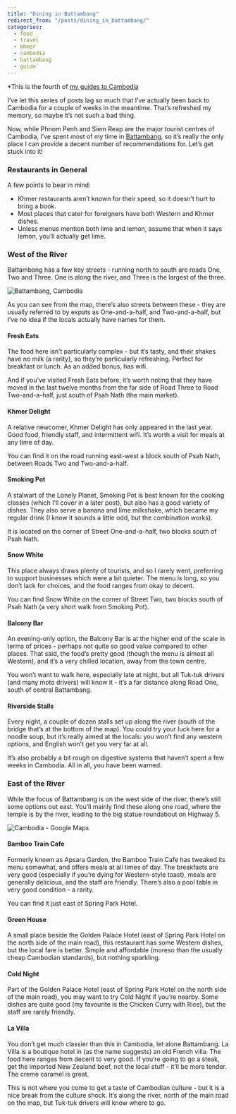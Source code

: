 ```yaml
---
title: "Dining in Battambang"
redirect_from: "/posts/dining_in_battambang/"
categories:
  - food
  - travel
  - khmer
  - cambodia
  - battambang
  - guide
---
```

\*This is the fourth of [my guides to
Cambodia](http://freelancing-gods.com/posts/pats_guide_to_cambodia.*)

I’ve let this series of posts lag so much that I’ve actually been back
to Cambodia for a couple of weeks in the meantime. That’s refreshed my
memory, so maybe it’s not such a bad thing.

Now, while Phnom Penh and Siem Reap are the major tourist centres of
Cambodia, I’ve spent most of my time in
[Battambang](http://maps.google.com/maps?f=q&source=s_q&hl=en&geocode=&q=Battambang,+Cambodia&sll=13.092625,103.205287&sspn=0.016051,0.016501&ie=UTF8&hq=&hnear=Battambang,+Bat+Dambang,+Cambodia&z=13),
so it’s really the only place I can provide a decent number of
recommendations for. Let’s get stuck into it!

### Restaurants in General

A few points to bear in mind:

-   Khmer restaurants aren’t known for their speed, so it doesn’t hurt
    to bring a book.
-   Most places that cater for foreigners have both Western and
    Khmer dishes.
-   Unless menus mention both lime and lemon, assume that when it says
    lemon, you’ll actually get lime.

### West of the River

Battambang has a few key streets - running north to south are roads One,
Two and Three. One is along the river, and Three is the largest of the
three.

<img src="http://img.skitch.com/20100222-rr5pjtkkdgs5422ca5f9qrqpg8.jpg" alt="Battambang, Cambodia" />

As you can see from the map, there’s also streets between these - they
are usually referred to by expats as One-and-a-half, and Two-and-a-half,
but I’ve no idea if the locals actually have names for them.

#### Fresh Eats

The food here isn’t particularly complex - but it’s tasty, and their
shakes have no milk (a rarity), so they’re particularly refreshing.
Perfect for breakfast or lunch. As an added bonus, has wifi.

And if you’ve visited Fresh Eats before, it’s worth noting that they
have moved in the last twelve months from the far side of Road Three to
Road Two-and-a-half, just south of Psah Nath (the main market).

#### Khmer Delight

A relative newcomer, Khmer Delight has only appeared in the last year.
Good food, friendly staff, and intermittent wifi. It’s worth a visit for
meals at any time of day.

You can find it on the road running east-west a block south of Psah
Nath, between Roads Two and Two-and-a-half.

#### Smoking Pot

A stalwart of the Lonely Planet, Smoking Pot is best known for the
cooking classes (which I’ll cover in a later post), but also has a good
variety of dishes. They also serve a banana and lime milkshake, which
became my regular drink (I know it sounds a little odd, but the
combination works).

It is located on the corner of Street One-and-a-half, two blocks south
of Psah Nath.

#### Snow White

This place always draws plenty of tourists, and so I rarely went,
preferring to support businesses which were a bit quieter. The menu is
long, so you don’t lack for choices, and the food ranges from okay to
decent.

You can find Snow White on the corner of Street Two, two blocks south of
Psah Nath (a very short walk from Smoking Pot).

#### Balcony Bar

An evening-only option, the Balcony Bar is at the higher end of the
scale in terms of prices - perhaps not quite so good value compared to
other places. That said, the food’s pretty good (though the menu is
almost all Western), and it’s a very chilled location, away from the
town centre.

You won’t want to walk here, especially late at night, but all Tuk-tuk
drivers (and many moto drivers) will know it - it’s a far distance along
Road One, south of central Battambang.

#### Riverside Stalls

Every night, a couple of dozen stalls set up along the river (south of
the bridge that’s at the bottom of the map). You could try your luck
here for a noodle soup, but it’s really aimed at the locals: you won’t
find any western options, and English won’t get you very far at all.

It’s also probably a bit rough on digestive systems that haven’t spent a
few weeks in Cambodia. All in all, you have been warned.

### East of the River

While the focus of Battambang is on the west side of the river, there’s
still some options out east. You’ll mainly find these along one road,
where the temple is by the river, leading to the big statue roundabout
on Highway 5.

<img src="http://img.skitch.com/20100222-e1w88mi3bechi5ktcrkt97ju9c.jpg" alt="Cambodia - Google Maps"/>

#### Bamboo Train Cafe

Formerly known as Apsara Garden, the Bamboo Train Cafe has tweaked its
menu somewhat, and offers meals at all times of day. The breakfasts are
very good (especially if you’re dying for Western-style toast), meals
are generally delicious, and the staff are friendly. There’s also a pool
table in very good condition - a rarity.

You can find it just east of Spring Park Hotel.

#### Green House

A small place beside the Golden Palace Hotel (east of Spring Park Hotel
on the north side of the main road), this restaurant has some Western
dishes, but the local fare is better. Simple and affordable (moreso than
the usually cheap Cambodian standards), but nothing sparkling.

#### Cold Night

Part of the Golden Palace Hotel (east of Spring Park Hotel on the north
side of the main road), you may want to try Cold Night if you’re nearby.
Some dishes are quite good (my favourite is the Chicken Curry with
Rice), but the staff are rarely friendly.

#### La Villa

You don’t get much classier than this in Cambodia, let alone Battambang.
La Villa is a boutique hotel in (as the name suggests) an old French
villa. The food here ranges from decent to very good. If you’re going to
go a steak, get the imported New Zealand beef, not the local stuff -
it’ll be more tender. The creme caramel is great.

This is not where you come to get a taste of Cambodian culture - but it
is a nice break from the culture shock. It’s along the river, north of
the main road on the map, but Tuk-tuk drivers will know where to go.
